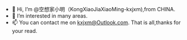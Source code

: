 - 👋 Hi, I’m @空想家小明（KongXiaoJiaXiaoMing-kxjxm),from CHINA.
- 👀 I’m interested in many areas.
- 📫 You can contact me on kxjxm@Outlook.com.
That is all,thanks for your read.

<!---
kxjxm/kxjxm is a ✨ special ✨ repository because its `README.md` (this file) appears on your GitHub profile.
You can click the Preview link to take a look at your changes.
--->
